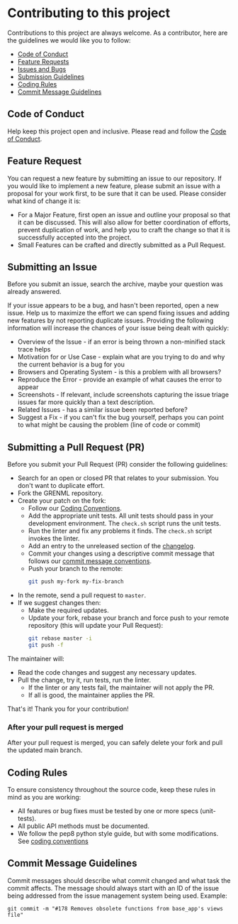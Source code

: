 # Contributing to this project

Contributions to this project are always welcome.
As a contributor, here are the guidelines we would like you to follow:

 - [Code of Conduct](#code-of-conduct)
 - [Feature Requests](#feature-request)
 - [Issues and Bugs](#submitting-an-issue)
 - [Submission Guidelines](#submitting-a-pull-request-pr)
 - [Coding Rules](#coding-rules)
 - [Commit Message Guidelines](#commit-message-guidelines)

## Code of Conduct

Help keep this project open and inclusive. Please read and follow the [Code of Conduct](CODE_OF_CONDUCT.md).

## Feature Request

You can request a new feature by submitting an issue to our repository. If you would like to implement a new feature, please submit an issue with a proposal for your work first, to be sure that it can be used.
Please consider what kind of change it is:

* For a Major Feature, first open an issue and outline your proposal so that it can be discussed. This will also allow for better coordination of efforts, prevent duplication of work, and help you to craft the change so that it is successfully accepted into the project.
* Small Features can be crafted and directly submitted as a Pull Request.

## Submitting an Issue

Before you submit an issue, search the archive, maybe your question was already answered.

If your issue appears to be a bug, and hasn't been reported, open a new issue.
Help us to maximize the effort we can spend fixing issues and adding new
features by not reporting duplicate issues.  Providing the following information will increase the
chances of your issue being dealt with quickly:

* Overview of the Issue - if an error is being thrown a non-minified stack trace helps
* Motivation for or Use Case - explain what are you trying to do and why the current behavior is a bug for you
* Browsers and Operating System - is this a problem with all browsers?
* Reproduce the Error - provide an example of what causes the error to appear
* Screenshots - If relevant, include screenshots capturing the issue triage issues far more quickly than a text description.
* Related Issues - has a similar issue been reported before?
* Suggest a Fix - if you can't fix the bug yourself, perhaps you can point to what might be causing the problem (line of code or commit)

## Submitting a Pull Request (PR)

Before you submit your Pull Request (PR) consider the following guidelines:

* Search for an open or closed PR that relates to your submission. You don't want to duplicate effort.
* Fork the GRENML repository.
* Create your patch on the fork:
  * Follow our [Coding Conventions](docs/development/coding_conventions.md).
  * Add the appropriate unit tests. All unit tests should pass in your development environment. The `check.sh` script runs the unit tests.
  * Run the linter and fix any problems it finds. The `check.sh` script invokes the linter.
  * Add an entry to the unreleased section of the [changelog](docs/development/changelog.md).
  * Commit your changes using a descriptive commit message that follows our [commit message conventions](#commit-message-guidelines).
  * Push your branch to the remote:
      ```bash
      git push my-fork my-fix-branch
      ```
* In the remote, send a pull request to `master`.
* If we suggest changes then:
  * Make the required updates.
  * Update your fork, rebase your branch and force push to your remote repository (this will update your Pull Request):
    ```bash
    git rebase master -i
    git push -f
    ```
The maintainer will:

* Read the code changes and suggest any necessary updates.
* Pull the change, try it, run tests, run the linter.
  * If the linter or any tests fail, the maintainer will not apply the PR.
  * If all is good, the maintainer applies the PR.

That's it! Thank you for your contribution!

### After your pull request is merged

After your pull request is merged, you can safely delete your fork and pull the updated main branch.

## Coding Rules

To ensure consistency throughout the source code, keep these rules in mind as you are working:

* All features or bug fixes must be tested by one or more specs (unit-tests).
* All public API methods must be documented.
* We follow the pep8 python style guide, but with some modifications. See [coding conventions](docs/development/coding_conventions.md)

## Commit Message Guidelines

Commit messages should describe what commit changed and what task the commit affects. The message should always start with an ID of the issue being addressed from the issue management system being used.  Example:
```
git commit -m "#178 Removes obsolete functions from base_app's views file"
```

